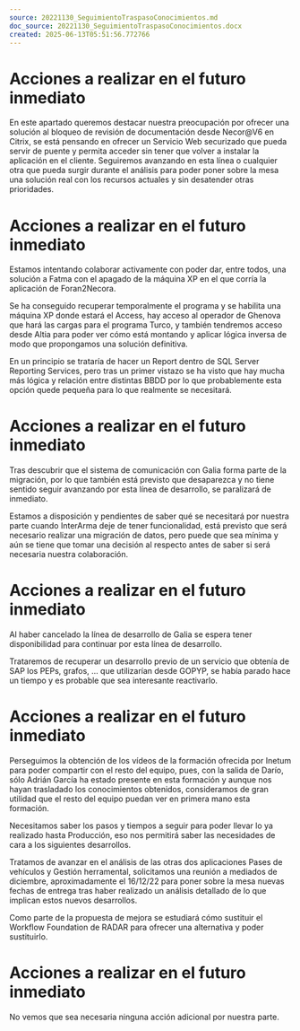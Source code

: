 ```yaml
---
source: 20221130_SeguimientoTraspasoConocimientos.md
doc_source: 20221130_SeguimientoTraspasoConocimientos.docx
created: 2025-06-13T05:51:56.772766
---
```

# Acciones a realizar en el futuro inmediato

En este apartado queremos destacar nuestra preocupación por ofrecer una
solución al bloqueo de revisión de documentación desde Necor@V6 en
Citrix, se está pensando en ofrecer un Servicio Web securizado que pueda
servir de puente y permita acceder sin tener que volver a instalar la
aplicación en el cliente. Seguiremos avanzando en esta línea o cualquier
otra que pueda surgir durante el análisis para poder poner sobre la mesa
una solución real con los recursos actuales y sin desatender otras
prioridades.

# Acciones a realizar en el futuro inmediato

Estamos intentando colaborar activamente con poder dar, entre todos, una
solución a Fatma con el apagado de la máquina XP en el que corría la
aplicación de Foran2Necora.

Se ha conseguido recuperar temporalmente el programa y se habilita una
máquina XP donde estará el Access, hay acceso al operador de Ghenova que
hará las cargas para el programa Turco, y también tendremos acceso desde
Altia para poder ver cómo está montando y aplicar lógica inversa de modo
que propongamos una solución definitiva.

En un principio se trataría de hacer un Report dentro de SQL Server
Reporting Services, pero tras un primer vistazo se ha visto que hay
mucha más lógica y relación entre distintas BBDD por lo que
probablemente esta opción quede pequeña para lo que realmente se
necesitará.

# Acciones a realizar en el futuro inmediato

Tras descubrir que el sistema de comunicación con Galia forma parte de
la migración, por lo que también está previsto que desaparezca y no
tiene sentido seguir avanzando por esta línea de desarrollo, se
paralizará de inmediato.

Estamos a disposición y pendientes de saber qué se necesitará por
nuestra parte cuando InterArma deje de tener funcionalidad, está
previsto que será necesario realizar una migración de datos, pero puede
que sea mínima y aún se tiene que tomar una decisión al respecto antes
de saber si será necesaria nuestra colaboración.

# Acciones a realizar en el futuro inmediato

Al haber cancelado la línea de desarrollo de Galia se espera tener
disponibilidad para continuar por esta línea de desarrollo.

Trataremos de recuperar un desarrollo previo de un servicio que obtenía
de SAP los PEPs, grafos, … que utilizarían desde GOPYP, se había parado
hace un tiempo y es probable que sea interesante reactivarlo.

# Acciones a realizar en el futuro inmediato

Perseguimos la obtención de los vídeos de la formación ofrecida por
Inetum para poder compartir con el resto del equipo, pues, con la salida
de Darío, sólo Adrián García ha estado presente en esta formación y
aunque nos hayan trasladado los conocimientos obtenidos, consideramos de
gran utilidad que el resto del equipo puedan ver en primera mano esta
formación.

Necesitamos saber los pasos y tiempos a seguir para poder llevar lo ya
realizado hasta Producción, eso nos permitirá saber las necesidades de
cara a los siguientes desarrollos.

Tratamos de avanzar en el análisis de las otras dos aplicaciones Pases
de vehículos y Gestión herramental, solicitamos una reunión a mediados
de diciembre, aproximadamente el 16/12/22 para poner sobre la mesa
nuevas fechas de entrega tras haber realizado un análisis detallado de
lo que implican estos nuevos desarrollos.

Como parte de la propuesta de mejora se estudiará cómo sustituir el
Workflow Foundation de RADAR para ofrecer una alternativa y poder
sustituirlo.

# Acciones a realizar en el futuro inmediato

No vemos que sea necesaria ninguna acción adicional por nuestra parte.

